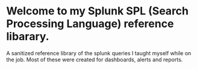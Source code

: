 # Welcome to my Splunk SPL (Search Processing Language) reference libarary.
A sanitized reference library of the splunk queries I taught myself while on the job. Most of these were created for dashboards, alerts and reports.
